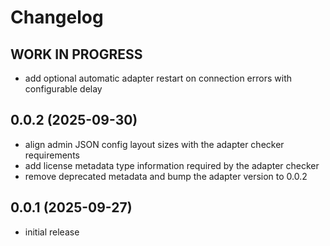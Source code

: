 # Changelog

## __WORK IN PROGRESS__

* add optional automatic adapter restart on connection errors with configurable delay

## 0.0.2 (2025-09-30)

* align admin JSON config layout sizes with the adapter checker requirements
* add license metadata type information required by the adapter checker
* remove deprecated metadata and bump the adapter version to 0.0.2

## 0.0.1 (2025-09-27)

* initial release
